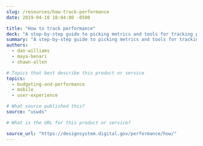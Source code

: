 ```yaml
---
slug: /resources/how-track-performance
date: 2019-04-10 18:04:00 -0500

title: "How to track performance"
deck: "A step-by-step guide to picking metrics and tools for tracking performance on your site."
summary: "A step-by-step guide to picking metrics and tools for tracking performance on your site."
authors:
  - dan-williams
  - maya-benari
  - shawn-allen

# Topics that best describe this product or service
topics:
  - budgeting-and-performance
  - mobile
  - user-experience

# What source published this?
source: "uswds"

# What is the URL for this product or service?

source_url: "https://designsystem.digital.gov/performance/how/"
---
```

